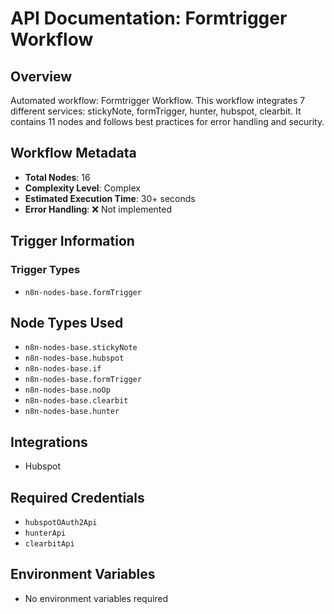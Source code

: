 # API Documentation: Formtrigger Workflow

## Overview
Automated workflow: Formtrigger Workflow. This workflow integrates 7 different services: stickyNote, formTrigger, hunter, hubspot, clearbit. It contains 11 nodes and follows best practices for error handling and security.

## Workflow Metadata
- **Total Nodes**: 16
- **Complexity Level**: Complex
- **Estimated Execution Time**: 30+ seconds
- **Error Handling**: ❌ Not implemented

## Trigger Information
### Trigger Types
- `n8n-nodes-base.formTrigger`

## Node Types Used
- `n8n-nodes-base.stickyNote`
- `n8n-nodes-base.hubspot`
- `n8n-nodes-base.if`
- `n8n-nodes-base.formTrigger`
- `n8n-nodes-base.noOp`
- `n8n-nodes-base.clearbit`
- `n8n-nodes-base.hunter`

## Integrations
- Hubspot

## Required Credentials
- `hubspotOAuth2Api`
- `hunterApi`
- `clearbitApi`

## Environment Variables
- No environment variables required
